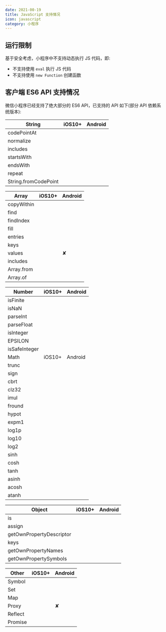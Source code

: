 ```yaml
---
date: 2021-00-19
title: JavaScript 支持情况
icon: javascript
category: 小程序
---
```


## 运行限制

基于安全考虑，小程序中不支持动态执行 JS 代码，即:

- 不支持使用 `eval` 执行 JS 代码
- 不支持使用 `new Function` 创建函数

## 客户端 ES6 API 支持情况

微信小程序已经支持了绝大部分的 ES6 API，已支持的 API 如下(部分 API 依赖系统版本):

| String               | iOS10+ | Android |
| -------------------- | ------ | ------- |
| codePointAt          |        |         |
| normalize            |        |         |
| includes             |        |         |
| startsWith           |        |         |
| endsWith             |        |         |
| repeat               |        |         |
| String.fromCodePoint |        |         |

| Array      | iOS10+ | Android |
| ---------- | ------ | ------- |
| copyWithin |        |         |
| find       |        |         |
| findIndex  |        |         |
| fill       |        |         |
| entries    |        |         |
| keys       |        |         |
| values     |        | ✘       |
| includes   |        |         |
| Array.from |        |         |
| Array.of   |        |         |

| Number        | iOS10+ | Android |
| ------------- | ------ | ------- |
| isFinite      |        |         |
| isNaN         |        |         |
| parseInt      |        |         |
| parseFloat    |        |         |
| isInteger     |        |         |
| EPSILON       |        |         |
| isSafeInteger |        |         |
| Math          | iOS10+ | Android |
| trunc         |        |         |
| sign          |        |         |
| cbrt          |        |         |
| clz32         |        |         |
| imul          |        |         |
| fround        |        |         |
| hypot         |        |         |
| expm1         |        |         |
| log1p         |        |         |
| log10         |        |         |
| log2          |        |         |
| sinh          |        |         |
| cosh          |        |         |
| tanh          |        |         |
| asinh         |        |         |
| acosh         |        |         |
| atanh         |        |         |

| Object                   | iOS10+ | Android |
| ------------------------ | ------ | ------- |
| is                       |        |         |
| assign                   |        |         |
| getOwnPropertyDescriptor |        |         |
| keys                     |        |         |
| getOwnPropertyNames      |        |         |
| getOwnPropertySymbols    |        |         |

| Other   | iOS10+ | Android |
| ------- | ------ | ------- |
| Symbol  |        |         |
| Set     |        |         |
| Map     |        |         |
| Proxy   |        | ✘       |
| Reflect |        |         |
| Promise |        |         |
